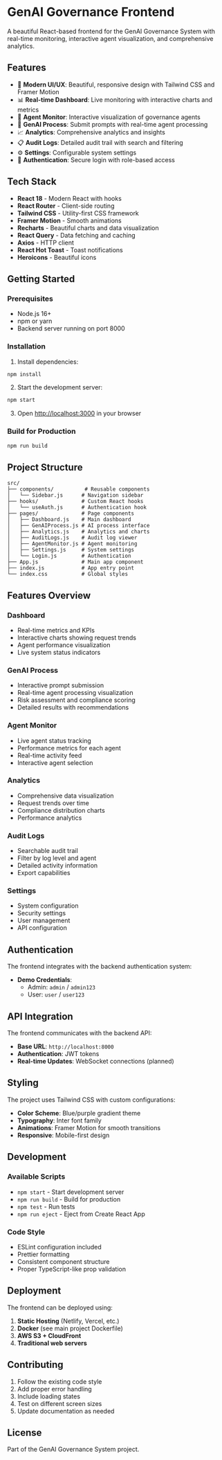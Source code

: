 # GenAI Governance Frontend

A beautiful React-based frontend for the GenAI Governance System with real-time monitoring, interactive agent visualization, and comprehensive analytics.

## Features

- 🎨 **Modern UI/UX**: Beautiful, responsive design with Tailwind CSS and Framer Motion
- 📊 **Real-time Dashboard**: Live monitoring with interactive charts and metrics
- 🤖 **Agent Monitor**: Interactive visualization of governance agents
- 📝 **GenAI Process**: Submit prompts with real-time agent processing
- 📈 **Analytics**: Comprehensive analytics and insights
- 📋 **Audit Logs**: Detailed audit trail with search and filtering
- ⚙️ **Settings**: Configurable system settings
- 🔐 **Authentication**: Secure login with role-based access

## Tech Stack

- **React 18** - Modern React with hooks
- **React Router** - Client-side routing
- **Tailwind CSS** - Utility-first CSS framework
- **Framer Motion** - Smooth animations
- **Recharts** - Beautiful charts and data visualization
- **React Query** - Data fetching and caching
- **Axios** - HTTP client
- **React Hot Toast** - Toast notifications
- **Heroicons** - Beautiful icons

## Getting Started

### Prerequisites

- Node.js 16+ 
- npm or yarn
- Backend server running on port 8000

### Installation

1. Install dependencies:
```bash
npm install
```

2. Start the development server:
```bash
npm start
```

3. Open [http://localhost:3000](http://localhost:3000) in your browser

### Build for Production

```bash
npm run build
```

## Project Structure

```
src/
├── components/          # Reusable components
│   └── Sidebar.js      # Navigation sidebar
├── hooks/              # Custom React hooks
│   └── useAuth.js      # Authentication hook
├── pages/              # Page components
│   ├── Dashboard.js    # Main dashboard
│   ├── GenAIProcess.js # AI process interface
│   ├── Analytics.js    # Analytics and charts
│   ├── AuditLogs.js    # Audit log viewer
│   ├── AgentMonitor.js # Agent monitoring
│   ├── Settings.js     # System settings
│   └── Login.js        # Authentication
├── App.js              # Main app component
├── index.js            # App entry point
└── index.css           # Global styles
```

## Features Overview

### Dashboard
- Real-time metrics and KPIs
- Interactive charts showing request trends
- Agent performance visualization
- Live system status indicators

### GenAI Process
- Interactive prompt submission
- Real-time agent processing visualization
- Risk assessment and compliance scoring
- Detailed results with recommendations

### Agent Monitor
- Live agent status tracking
- Performance metrics for each agent
- Real-time activity feed
- Interactive agent selection

### Analytics
- Comprehensive data visualization
- Request trends over time
- Compliance distribution charts
- Performance analytics

### Audit Logs
- Searchable audit trail
- Filter by log level and agent
- Detailed activity information
- Export capabilities

### Settings
- System configuration
- Security settings
- User management
- API configuration

## Authentication

The frontend integrates with the backend authentication system:

- **Demo Credentials**:
  - Admin: `admin` / `admin123`
  - User: `user` / `user123`

## API Integration

The frontend communicates with the backend API:

- **Base URL**: `http://localhost:8000`
- **Authentication**: JWT tokens
- **Real-time Updates**: WebSocket connections (planned)

## Styling

The project uses Tailwind CSS with custom configurations:

- **Color Scheme**: Blue/purple gradient theme
- **Typography**: Inter font family
- **Animations**: Framer Motion for smooth transitions
- **Responsive**: Mobile-first design

## Development

### Available Scripts

- `npm start` - Start development server
- `npm run build` - Build for production
- `npm test` - Run tests
- `npm run eject` - Eject from Create React App

### Code Style

- ESLint configuration included
- Prettier formatting
- Consistent component structure
- Proper TypeScript-like prop validation

## Deployment

The frontend can be deployed using:

1. **Static Hosting** (Netlify, Vercel, etc.)
2. **Docker** (see main project Dockerfile)
3. **AWS S3 + CloudFront**
4. **Traditional web servers**

## Contributing

1. Follow the existing code style
2. Add proper error handling
3. Include loading states
4. Test on different screen sizes
5. Update documentation as needed

## License

Part of the GenAI Governance System project. 